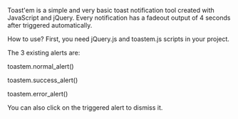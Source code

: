 Toast'em is a simple and very basic toast notification tool created with JavaScript and jQuery.
Every notification has a fadeout output of 4 seconds after triggered automatically.

How to use?
First, you need jQuery.js and toastem.js scripts in your project.

<script src="jquery.min.js"><script>

<script src="toastem.js"><script>

Then, you need to set: <div id="toastem"></div> to your project. This is where your notifications will render.

Next, create a script in your document, depending on which alert you want to use and it's content: <script>toastem.normal_alert("Content of the normal alert").</script>

The 3 existing alerts are:

toastem.normal_alert()

toastem.success_alert()

toastem.error_alert()


You can also click on the triggered alert to dismiss it.
